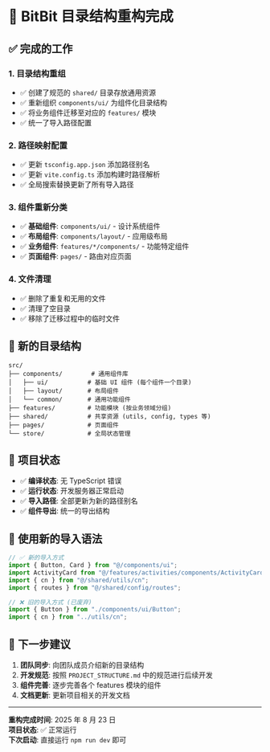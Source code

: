 # 🎉 BitBit 目录结构重构完成

## ✅ 完成的工作

### 1. 目录结构重组

- ✅ 创建了规范的 `shared/` 目录存放通用资源
- ✅ 重新组织 `components/ui/` 为组件化目录结构
- ✅ 将业务组件迁移至对应的 `features/` 模块
- ✅ 统一了导入路径配置

### 2. 路径映射配置

- ✅ 更新 `tsconfig.app.json` 添加路径别名
- ✅ 更新 `vite.config.ts` 添加构建时路径解析
- ✅ 全局搜索替换更新了所有导入路径

### 3. 组件重新分类

- ✅ **基础组件**: `components/ui/` - 设计系统组件
- ✅ **布局组件**: `components/layout/` - 应用级布局
- ✅ **业务组件**: `features/*/components/` - 功能特定组件
- ✅ **页面组件**: `pages/` - 路由对应页面

### 4. 文件清理

- ✅ 删除了重复和无用的文件
- ✅ 清理了空目录
- ✅ 移除了迁移过程中的临时文件

## 📁 新的目录结构

```
src/
├── components/        # 通用组件库
│   ├── ui/           # 基础 UI 组件 (每个组件一个目录)
│   ├── layout/       # 布局组件
│   └── common/       # 通用功能组件
├── features/         # 功能模块 (按业务领域分组)
├── shared/           # 共享资源 (utils, config, types 等)
├── pages/            # 页面组件
└── store/            # 全局状态管理
```

## 🚀 项目状态

- ✅ **编译状态**: 无 TypeScript 错误
- ✅ **运行状态**: 开发服务器正常启动
- ✅ **导入路径**: 全部更新为新的路径别名
- ✅ **组件导出**: 统一的导出结构

## 📝 使用新的导入语法

```typescript
// ✅ 新的导入方式
import { Button, Card } from "@/components/ui";
import ActivityCard from "@/features/activities/components/ActivityCard";
import { cn } from "@/shared/utils/cn";
import { routes } from "@/shared/config/routes";

// ❌ 旧的导入方式 (已废弃)
import { Button } from "./components/ui/Button";
import { cn } from "../utils/cn";
```

## 🎯 下一步建议

1. **团队同步**: 向团队成员介绍新的目录结构
2. **开发规范**: 按照 `PROJECT_STRUCTURE.md` 中的规范进行后续开发
3. **组件完善**: 逐步完善各个 features 模块的组件
4. **文档更新**: 更新项目相关的开发文档

---

**重构完成时间**: 2025 年 8 月 23 日  
**项目状态**: ✅ 正常运行  
**下次启动**: 直接运行 `npm run dev` 即可
